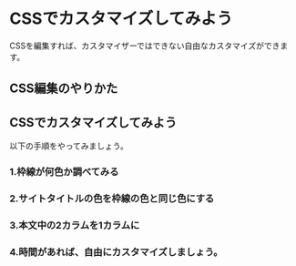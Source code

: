 # CSSでカスタマイズしてみよう

CSSを編集すれば、カスタマイザーではできない自由なカスタマイズができます。

## CSS編集のやりかた

## CSSでカスタマイズしてみよう

以下の手順をやってみましょう。

### 1.枠線が何色か調べてみる

### 2.サイトタイトルの色を枠線の色と同じ色にする

### 3.本文中の2カラムを1カラムに

### 4.時間があれば、自由にカスタマイズしましょう。
